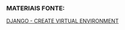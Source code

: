 ### MATERIAIS FONTE:
[DJANGO - CREATE VIRTUAL ENVIRONMENT ](https://www.w3schools.com/django/django_create_virtual_environment.php)
